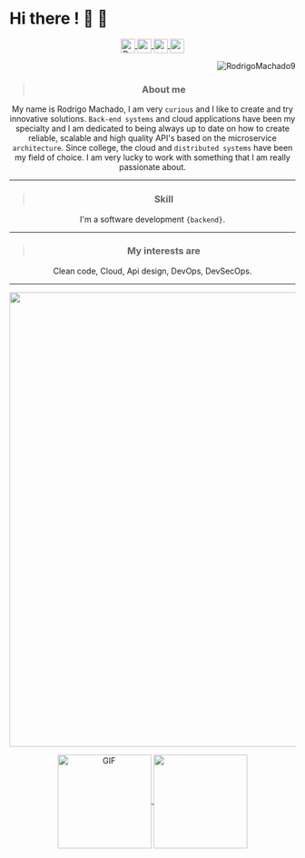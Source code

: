 # Hi there ! :shell: :snake:

<p align="center">
  <a href="https://stackoverflow.com/users/11627266/rmachado?tab=profile">
    <div style="text-align: center;">
    <img align="center" alt="Badge" height="25" src="https://img.shields.io/badge/-stackoverflow-black?style=flat-square&logo=Stackoverflow&logoColor=white&link=https://stackoverflow.com/users/11627266/rmachado?tab=profile" />
  </a>
      <a href="https://www.reddit.com/user/evilmachado/" target="_blank" >
	    <img
      align="center"
      height="25"
      src="https://img.shields.io/badge/-reddit-black?style=flat-square&logo=Reddit&logoColor=white&link=https://www.reddit.com/user/evilmachado/)](https://www.reddit.com/user/evilmachado/)"</a>
      <a href="https://discord.com/channels/@me/962419534386565120/" target="_blank" >
	    <img
      align="center"
      height="25"
      src="https://img.shields.io/badge/-discord-black?style=flat-square&logo=Discord&logoColor=white&link=https://discord.com/channels/@me/962419534386565120/)](https://discord.com/channels/@me/962419534386565120/)"</a>
      <a href="https://www.linkedin.com/in/rodrigo-machado-6b0b33177/"  target="_blank" >
	    <img
      align="center"
      height="25"
      src="https://img.shields.io/badge/-linkedin-blue?style=flat-square&logo=Linkedin&logoColor=white" />
<!--       src="https://img.shields.io/badge/-linkedin-blue?style=flat-square&logo=Linkedin&logoColor=white&link=https://www.linkedin.com/in/rodrigo-machado-6b0b33177/)](https://www.linkedin.com/in/rodrigo-machado-6b0b33177/)" /> -->
		 </a>
</p>

      

<p align="right">
	<img src="https://komarev.com/ghpvc/?username=RodrigoMachado9&label=Visitors" alt="RodrigoMachado9" />
	
</p>
  
>### About me  
My name is Rodrigo Machado, I am very ```curious``` and I like to create and try innovative solutions. ```Back-end systems``` and cloud applications have been my specialty and I am dedicated to being always up to date on how to create reliable, scalable and high quality API's based on the microservice ```architecture```.
Since college, the cloud and ```distributed systems``` have been my field of choice. I am very lucky to work with something that I am really passionate about. 

***

>### Skill
I'm a software development ```{backend}```.
***


>### My interests are
Clean code, Cloud, Api design, DevOps, DevSecOps.
***
<a href="https://github.com/ryo-ma/github-profile-trophy">
  <img width=800 src="https://github-profile-trophy.vercel.app/?username=RodrigoMachado9&theme=chalk&column=8&no-frame=true&no-bg=true"/>
</a>


<p align="center">
  <a href="https://github.com/anuraghazra/github-readme-stats">
    <div style="text-align: center;">
    <img align="center" alt="GIF" height="165" src="https://media.giphy.com/media/du3J3cXyzhj75IOgvA/giphy.gif" />
    <img
      align="center"
      height="165"
      src="https://github-readme-stats.vercel.app/api?username=RodrigoMachado9&count_private=true&show_icons=true&custom_title=Github%20Status&hide=issues&theme=gruvbox"
    />
  </a>
</p>




